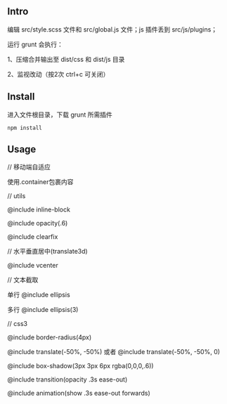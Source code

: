 ## Intro

编辑 src/style.scss 文件和 src/global.js 文件；js 插件丢到 src/js/plugins；

运行 grunt 会执行：

1、压缩合并输出至 dist/css 和 dist/js 目录

2、监视改动（按2次 ctrl+c 可关闭）

## Install

进入文件根目录，下载 grunt 所需插件

	npm install

## Usage

// 移动端自适应

使用.container包裹内容

// utils

@include inline-block

@include opacity(.6)

@include clearfix

// 水平垂直居中(translate3d)

@include vcenter

// 文本截取

单行 @include ellipsis

多行 @include ellipsis(3)

// css3

@include border-radius(4px)

@include translate(-50%, -50%) 或者 @include translate(-50%, -50%, 0)

@include box-shadow(3px 3px 6px rgba(0,0,0,.6))

@include transition(opacity .3s ease-out)

@include animation(show .3s ease-out forwards)
